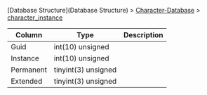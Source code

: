 [Database Structure](Database Structure) > [Character-Database](Character-Database) > [character_instance](character_instance)

Column | Type | Description
--- | --- | ---
Guid | int(10) unsigned | 
Instance | int(10) unsigned | 
Permanent | tinyint(3) unsigned | 
Extended | tinyint(3) unsigned | 
